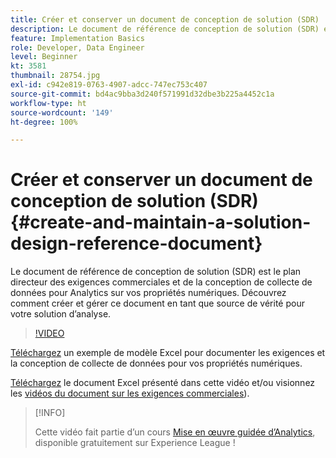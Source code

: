 ```yaml
---
title: Créer et conserver un document de conception de solution (SDR)
description: Le document de référence de conception de solution (SDR) est le plan directeur des exigences commerciales et de la conception de collecte de données pour Analytics sur vos propriétés numériques. Découvrez comment créer et gérer ce document en tant que source de vérité pour votre solution d’analyse.
feature: Implementation Basics
role: Developer, Data Engineer
level: Beginner
kt: 3581
thumbnail: 28754.jpg
exl-id: c942e819-0763-4907-adcc-747ec753c407
source-git-commit: bd4ac9bba3d240f571991d32dbe3b225a4452c1a
workflow-type: ht
source-wordcount: '149'
ht-degree: 100%

---
```


# Créer et conserver un document de conception de solution (SDR){#create-and-maintain-a-solution-design-reference-document}

Le document de référence de conception de solution (SDR) est le plan directeur des exigences commerciales et de la conception de collecte de données pour Analytics sur vos propriétés numériques. Découvrez comment créer et gérer ce document en tant que source de vérité pour votre solution d’analyse.

>[!VIDEO](https://video.tv.adobe.com/v/28754/?quality=12)

[Téléchargez](assets/aa-implementation-playbook.xlsx) un exemple de modèle Excel pour documenter les exigences et la conception de collecte de données pour vos propriétés numériques.

[Téléchargez](assets/geometrixx-clothiers-brd-sdr.xlsx) le document Excel présenté dans cette vidéo et/ou visionnez les [vidéos du document sur les exigences commerciales](creating-a-business-requirements-document.md)).

>[!INFO]
>
> Cette vidéo fait partie d’un cours [Mise en œuvre guidée d’Analytics](https://experienceleague.adobe.com/?recommended=Analytics-D-1-2019.1), disponible gratuitement sur Experience League !
